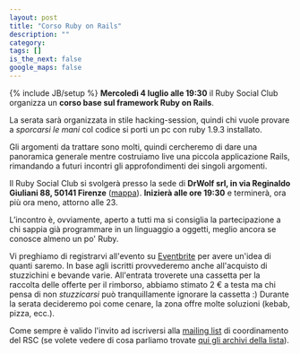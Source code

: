 ```yaml
---
layout: post
title: "Corso Ruby on Rails"
description: ""
category:
tags: []
is_the_next: false
google_maps: false
---
```

{% include JB/setup %}
**Mercoledì 4 luglio alle 19:30** il Ruby Social Club organizza un **corso base sul framework Ruby on Rails**.

La serata sarà organizzata in stile hacking-session, quindi chi vuole provare a *sporcarsi le mani* col codice si porti un pc con ruby 1.9.3 installato.

Gli argomenti da trattare sono molti, quindi cercheremo di dare una panoramica generale mentre costruiamo live una piccola applicazione Rails, rimandando a futuri incontri gli approfondimenti dei singoli argomenti.

Il Ruby Social Club si svolgerà presso la sede di **DrWolf srl, in via Reginaldo Giuliani 88, 50141 Firenze** ([mappa](http://www.drwolf.it/lazienda/dove-siamo)). **Inizierà alle ore 19:30** e terminerà, ora più ora meno, attorno alle 23.

L’incontro è, ovviamente, aperto a tutti ma si consiglia la partecipazione a chi sappia già programmare in un linguaggio a oggetti, meglio ancora se conosce almeno un po' Ruby.

Vi preghiamo di registrarvi all'evento su [Eventbrite](http://rubysocialclub-fi.eventbrite.com) per avere un'idea di quanti saremo.
In base agli iscritti provvederemo anche all'acquisto di stuzzichini e bevande varie. All'entrata troverete una cassetta per la raccolta delle offerte per il rimborso, abbiamo stimato 2 &euro; a testa ma chi pensa di non _stuzzicarsi_ può tranquillamente ignorare la cassetta :)
Durante la serata decideremo poi come cenare, la zona offre molte soluzioni (kebab, pizza, ecc.).

Come sempre è valido l'invito ad iscriversi alla [mailing list](https://lists.lilik.it/wws/subscribe/ruby) di coordinamento del RSC (se volete vedere di cosa parliamo trovate [qui gli archivi della lista](https://lists.lilik.it/wws/arc/ruby)).
